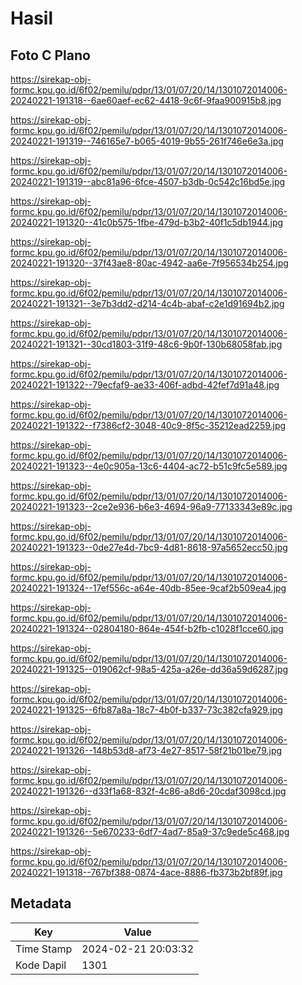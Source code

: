 # Hasil

## Foto C Plano

https://sirekap-obj-formc.kpu.go.id/6f02/pemilu/pdpr/13/01/07/20/14/1301072014006-20240221-191318--6ae60aef-ec62-4418-9c6f-9faa900915b8.jpg

https://sirekap-obj-formc.kpu.go.id/6f02/pemilu/pdpr/13/01/07/20/14/1301072014006-20240221-191319--746165e7-b065-4019-9b55-261f746e6e3a.jpg

https://sirekap-obj-formc.kpu.go.id/6f02/pemilu/pdpr/13/01/07/20/14/1301072014006-20240221-191319--abc81a96-6fce-4507-b3db-0c542c16bd5e.jpg

https://sirekap-obj-formc.kpu.go.id/6f02/pemilu/pdpr/13/01/07/20/14/1301072014006-20240221-191320--41c0b575-1fbe-479d-b3b2-40f1c5db1944.jpg

https://sirekap-obj-formc.kpu.go.id/6f02/pemilu/pdpr/13/01/07/20/14/1301072014006-20240221-191320--37f43ae8-80ac-4942-aa6e-7f956534b254.jpg

https://sirekap-obj-formc.kpu.go.id/6f02/pemilu/pdpr/13/01/07/20/14/1301072014006-20240221-191321--3e7b3dd2-d214-4c4b-abaf-c2e1d91694b2.jpg

https://sirekap-obj-formc.kpu.go.id/6f02/pemilu/pdpr/13/01/07/20/14/1301072014006-20240221-191321--30cd1803-31f9-48c6-9b0f-130b68058fab.jpg

https://sirekap-obj-formc.kpu.go.id/6f02/pemilu/pdpr/13/01/07/20/14/1301072014006-20240221-191322--79ecfaf9-ae33-406f-adbd-42fef7d91a48.jpg

https://sirekap-obj-formc.kpu.go.id/6f02/pemilu/pdpr/13/01/07/20/14/1301072014006-20240221-191322--f7386cf2-3048-40c9-8f5c-35212ead2259.jpg

https://sirekap-obj-formc.kpu.go.id/6f02/pemilu/pdpr/13/01/07/20/14/1301072014006-20240221-191323--4e0c905a-13c6-4404-ac72-b51c9fc5e589.jpg

https://sirekap-obj-formc.kpu.go.id/6f02/pemilu/pdpr/13/01/07/20/14/1301072014006-20240221-191323--2ce2e936-b6e3-4694-96a9-77133343e89c.jpg

https://sirekap-obj-formc.kpu.go.id/6f02/pemilu/pdpr/13/01/07/20/14/1301072014006-20240221-191323--0de27e4d-7bc9-4d81-8618-97a5652ecc50.jpg

https://sirekap-obj-formc.kpu.go.id/6f02/pemilu/pdpr/13/01/07/20/14/1301072014006-20240221-191324--17ef556c-a64e-40db-85ee-9caf2b509ea4.jpg

https://sirekap-obj-formc.kpu.go.id/6f02/pemilu/pdpr/13/01/07/20/14/1301072014006-20240221-191324--02804180-864e-454f-b2fb-c1028f1cce60.jpg

https://sirekap-obj-formc.kpu.go.id/6f02/pemilu/pdpr/13/01/07/20/14/1301072014006-20240221-191325--019062cf-98a5-425a-a26e-dd36a59d6287.jpg

https://sirekap-obj-formc.kpu.go.id/6f02/pemilu/pdpr/13/01/07/20/14/1301072014006-20240221-191325--6fb87a8a-18c7-4b0f-b337-73c382cfa929.jpg

https://sirekap-obj-formc.kpu.go.id/6f02/pemilu/pdpr/13/01/07/20/14/1301072014006-20240221-191326--148b53d8-af73-4e27-8517-58f21b01be79.jpg

https://sirekap-obj-formc.kpu.go.id/6f02/pemilu/pdpr/13/01/07/20/14/1301072014006-20240221-191326--d33f1a68-832f-4c86-a8d6-20cdaf3098cd.jpg

https://sirekap-obj-formc.kpu.go.id/6f02/pemilu/pdpr/13/01/07/20/14/1301072014006-20240221-191326--5e670233-6df7-4ad7-85a9-37c9ede5c468.jpg

https://sirekap-obj-formc.kpu.go.id/6f02/pemilu/pdpr/13/01/07/20/14/1301072014006-20240221-191318--767bf388-0874-4ace-8886-fb373b2bf89f.jpg


## Metadata

| Key        | Value               |
| ---------- | ------------------- |
| Time Stamp | 2024-02-21 20:03:32 |
| Kode Dapil | 1301                |



